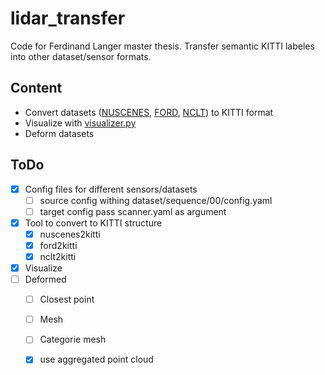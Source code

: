 # lidar_transfer

Code for Ferdinand Langer master thesis.
Transfer semantic KITTI labeles into other dataset/sensor formats.

## Content
- Convert datasets ([NUSCENES](nuscenes2kitty.py), [FORD](ford2kitty.py), [NCLT](nclt2kitty.py)) to KITTI format
- Visualize with [visualizer.py](visualizer.py)
- Deform datasets

## ToDo
- [x] Config files for different sensors/datasets
    - [ ] source config withing dataset/sequence/00/config.yaml
    - [ ] target config pass scanner.yaml as argument
- [x] Tool to convert to KITTI structure
    - [x] nuscenes2kitti
    - [x] ford2kitti
    - [x] nclt2kitti
- [x] Visualize
- [ ] Deformed
    - [ ] Closest point
    - [ ] Mesh
    - [ ] Categorie mesh
    - [x] use aggregated point cloud


